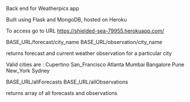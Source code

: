 Back end for Weatherpics app

Built using Flask and MongoDB, hosted on Heroku

To access go to URL https://shielded-sea-79955.herokuapp.com/

BASE_URL/forecast/city_name
BASE_URL/observation/city_name

returns forecast and current weather observation for a particular city

Valid cities are :
Cupertino
San_Francisco
Atlanta
Mumbai
Bangalore
Pune
New_York
Sydney


BASE_URL/allForecasts
BASE_URL/allObservations

returns array of all forecasts and observations
